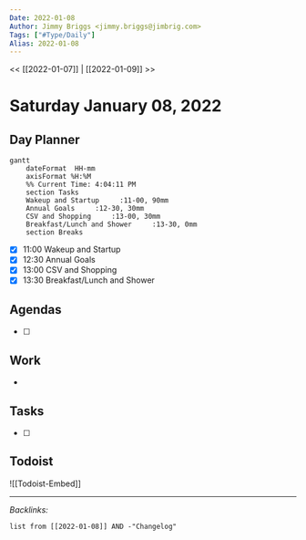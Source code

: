 ```yaml
---
Date: 2022-01-08
Author: Jimmy Briggs <jimmy.briggs@jimbrig.com>
Tags: ["#Type/Daily"]
Alias: 2022-01-08
---
```


<< [[2022-01-07]] | [[2022-01-09]] >>

# Saturday January 08, 2022

## Day Planner
```mermaid
gantt
    dateFormat  HH-mm
    axisFormat %H:%M
    %% Current Time: 4:04:11 PM
    section Tasks
    Wakeup and Startup     :11-00, 90mm
    Annual Goals     :12-30, 30mm
    CSV and Shopping     :13-00, 30mm
    Breakfast/Lunch and Shower     :13-30, 0mm
    section Breaks

```

- [x] 11:00 Wakeup and Startup
- [x] 12:30 Annual Goals
- [x] 13:00 CSV and Shopping
- [x] 13:30 Breakfast/Lunch and Shower

## Agendas

- [ ] 

## Work

- 

## Tasks

- [ ]

## Todoist

![[Todoist-Embed]]

***

*Backlinks:*

```dataview
list from [[2022-01-08]] AND -"Changelog"
```